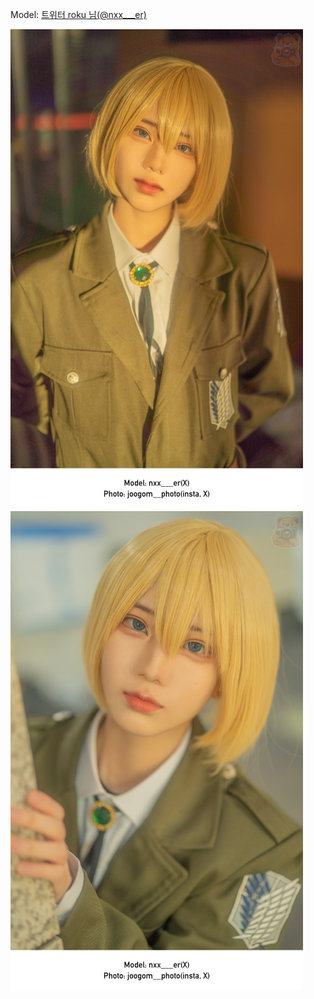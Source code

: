 ﻿---
dddd: 2023.12.17 서코
nickname: roku
sns_type: x
sns_id: nxx___er
---

<a name="nxx___er"></a>
Model: <a href="https://x.com/nxx___er" target="_blank">트위터 roku 님(@nxx___er)</a>

![returnIMG9274.jpg](/assets/img/2023/12-17/returnIMG9274.jpg)
![returnIMG9275.jpg](/assets/img/2023/12-17/returnIMG9275.jpg)
